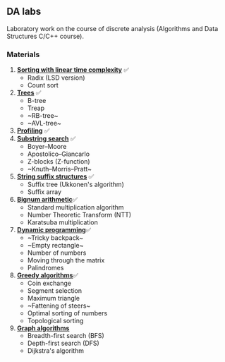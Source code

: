 ## DA labs

Laboratory work on the course of discrete analysis (Algorithms and Data Structures C/C++ course).

### Materials
1. **[Sorting with linear time complexity](https://github.com/Tnirpps/DA_lab/tree/main/lab1)** ✅
   * Radix (LSD version)
   * Count sort
2. **[Trees](https://github.com/Tnirpps/DA_lab/tree/main/lab2)** ✅
   *  B-tree
   *  Treap
   *  ~RB-tree~
   *  ~AVL-tree~
3. **[Profiling](https://github.com/Tnirpps/DA_lab/tree/main/lab3)** ✅
4. **[Substring search](https://github.com/Tnirpps/DA_lab/tree/main/lab4)** ✅
   * Boyer–Moore
   * Apostolico–Giancarlo
   * Z-blocks (Z-function)
   * ~Knuth–Morris–Pratt~
5. **[String suffix structures](https://github.com/Tnirpps/DA_lab/tree/main/lab5)** ✅
   * Suffix tree (Ukkonen's algorithm)
   * Suffix array
6. **[Bignum arithmetic](https://github.com/Tnirpps/DA_lab/tree/main/lab6)**✅
   * Standard multiplication algorithm
   * Number Theoretic Transform (NTT)
   * Karatsuba multiplication  
7. **[Dynamic programming](https://github.com/Tnirpps/DA_lab/tree/main/lab7)**✅
   * ~Tricky backpack~
   * ~Empty rectangle~
   * Number of numbers
   * Moving through the matrix
   * Palindromes
8. **[Greedy algorithms](https://github.com/Tnirpps/DA_lab/tree/main/lab8)**✅
   * Coin exchange
   * Segment selection
   * Maximum triangle
   * ~Fattening of steers~
   * Optimal sorting of numbers
   * Topological sorting
9. **[Graph algorithms](https://github.com/Tnirpps/DA_lab/tree/main/lab9)**
    * Breadth-first search (BFS)
    * Depth-first search (DFS)
    * Dijkstra's algorithm
